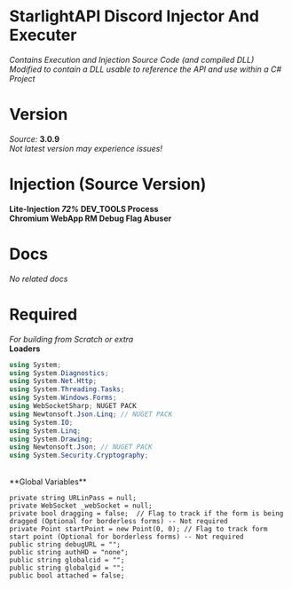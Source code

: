 # StarlightAPI Discord Injector And Executer
*Contains Execution and Injection Source Code (and compiled DLL)* <br>
*Modified to contain a DLL usable to reference the API and use within a C# Project*
# Version
*Source:* **3.0.9** <br>
*Not latest version may experience issues!*
# Injection (Source Version)
**Lite-Injection *72%* DEV_TOOLS Process** <br>
**Chromium WebApp RM Debug Flag Abuser** <br>
# Docs
*No related docs*
# Required
*For building from Scratch or extra* <br>
**Loaders**
```cs
using System;
using System.Diagnostics;
using System.Net.Http;
using System.Threading.Tasks;
using System.Windows.Forms;
using WebSocketSharp; NUGET PACK
using Newtonsoft.Json.Linq; // NUGET PACK
using System.IO;
using System.Linq;
using System.Drawing;
using Newtonsoft.Json; // NUGET PACK
using System.Security.Cryptography;
```
<br>
**Global Variables**

```
private string URLinPass = null;
private WebSocket _webSocket = null;
private bool dragging = false;  // Flag to track if the form is being dragged (Optional for borderless forms) -- Not required
private Point startPoint = new Point(0, 0); // Flag to track form start point (Optional for borderless forms) -- Not required
public string debugURL = "";
public string authHD = "none";
public string globalcid = "";
public string globalgid = "";
public bool attached = false;
```
<br>

